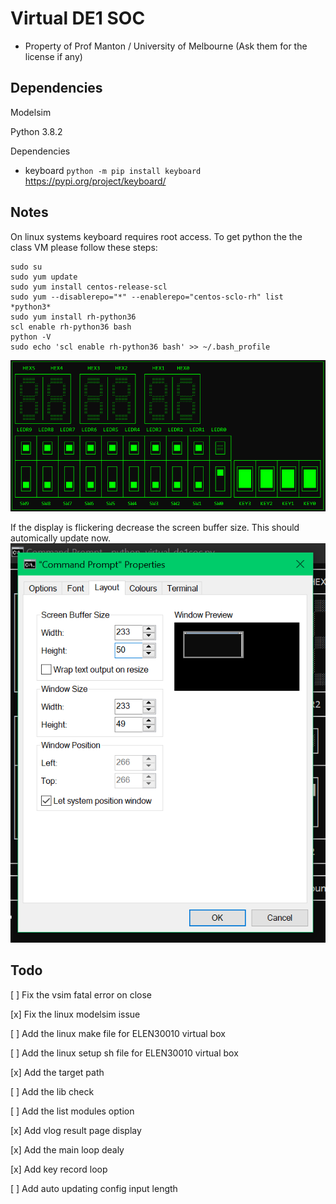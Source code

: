 # Virtual DE1 SOC

- Property of Prof Manton / University of Melbourne (Ask them for the license if any) 
 

## Dependencies 

Modelsim

Python 3.8.2

Dependencies  
- keyboard
`python -m pip install keyboard`
https://pypi.org/project/keyboard/



## Notes

On linux systems keyboard requires root access.
To get python the the class VM please follow these steps:

```
sudo su
sudo yum update
sudo yum install centos-release-scl
sudo yum --disablerepo="*" --enablerepo="centos-sclo-rh" list *python3*
sudo yum install rh-python36
scl enable rh-python36 bash
python -V
sudo echo 'scl enable rh-python36 bash' >> ~/.bash_profile
```


![Virtual DE1 SoC](/images/screen.png)


If the display is flickering decrease the screen buffer size. This should automically update now.
![Virtual DE1 SoC](/images/buffer.png)


## Todo

[ ] Fix the vsim fatal error on close

[x] Fix the linux modelsim issue

[ ] Add the linux make file for ELEN30010 virtual box

[ ] Add the linux setup sh file for ELEN30010 virtual box

[x] Add the target path 

[ ] Add the lib check

[ ] Add the list modules option

[x] Add vlog result page display

[x] Add the main loop dealy 

[x] Add key record loop 

[ ] Add auto updating config input length

